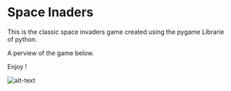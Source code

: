 
# Space Inaders

This is the classic space invaders game created using the pygame Librarie of python.

A perview of the game below.

Enjoy !


![alt-text](space_invaders/ressources/Animationgif.gif)
